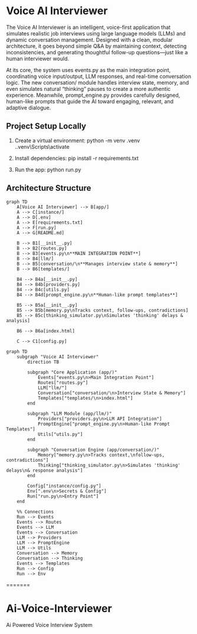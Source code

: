 
# Voice AI Interviewer
   The Voice AI Interviewer is an intelligent, voice-first application that simulates realistic job interviews using large language models (LLMs) and dynamic conversation management. Designed with a clean, modular architecture, it goes beyond simple Q&A by maintaining context, detecting inconsistencies, and generating thoughtful follow-up questions—just like a human interviewer would.

At its core, the system uses events.py as the main integration point, coordinating voice input/output, LLM responses, and real-time conversation logic. The new conversation/ module handles interview state, memory, and even simulates natural “thinking” pauses to create a more authentic experience. Meanwhile, prompt_engine.py provides carefully designed, human-like prompts that guide the AI toward engaging, relevant, and adaptive dialogue.



## Project Setup Locally
1. Create a virtual environment:
   python -m venv .venv
   .\.venv\Scripts\activate

2. Install dependencies:
   pip install -r requirements.txt

3. Run the app:
   python run.py

## Architecture Structure

```mermaid
graph TD
    A[Voice AI Interviewer] --> B[app/]
    A --> C[instance/]
    A --> D[.env]
    A --> E[requirements.txt]
    A --> F[run.py]
    A --> G[README.md]

    B --> B1[__init__.py]
    B --> B2[routes.py]
    B --> B3[events.py\n**MAIN INTEGRATION POINT**]
    B --> B4[llm/]
    B --> B5[conversation/\n**Manages interview state & memory**]
    B --> B6[templates/]

    B4 --> B4a[__init__.py]
    B4 --> B4b[providers.py]
    B4 --> B4c[utils.py]
    B4 --> B4d[prompt_engine.py\n**Human-like prompt templates**]

    B5 --> B5a[__init__.py]
    B5 --> B5b[memory.py\nTracks context, follow-ups, contradictions]
    B5 --> B5c[thinking_simulator.py\nSimulates 'thinking' delays & analysis]

    B6 --> B6a[index.html]

    C --> C1[config.py]
```

```mermaid
graph TD
    subgraph "Voice AI Interviewer"
        direction TB

        subgraph "Core Application (app/)"
            Events["events.py\n>Main Integration Point"] 
            Routes["routes.py"]
            LLM["llm/"]
            Conversation["conversation/\n>Interview State & Memory"]
            Templates["templates/\n>index.html"]
        end

        subgraph "LLM Module (app/llm/)"
            Providers["providers.py\n>LLM API Integration"]
            PromptEngine["prompt_engine.py\n>Human-like Prompt Templates"]
            Utils["utils.py"]
        end

        subgraph "Conversation Engine (app/conversation/)"
            Memory["memory.py\n>Tracks context,\nfollow-ups, contradictions"]
            Thinking["thinking_simulator.py\n>Simulates 'thinking' delays\n& response analysis"]
        end

        Config["instance/config.py"]
        Env[".env\n>Secrets & Config"]
        Run["run.py\n>Entry Point"]
    end

    %% Connections
    Run --> Events
    Events --> Routes
    Events --> LLM
    Events --> Conversation
    LLM --> Providers
    LLM --> PromptEngine
    LLM --> Utils
    Conversation --> Memory
    Conversation --> Thinking
    Events --> Templates
    Run --> Config
    Run --> Env
```

=======
# Ai-Voice-Interviewer
Ai Powered Voice Interview System

